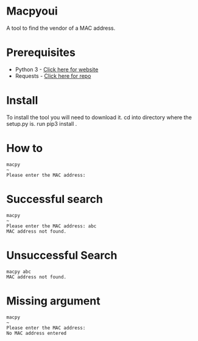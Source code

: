 # Macpyoui
A tool to find the vendor of a MAC address.

# Prerequisites
* Python 3 - [Click here for website](https://www.python.org)
* Requests - [Click here for repo](https://github.com/psf/requests)

# Install
To install the tool you will need to download it.
cd into directory where the setup.py is. 
run pip3 install .

# How to

```
macpy                                                                                                                                   ~
Please enter the MAC address:
```

# Successful search
```
macpy                                                                                                                                   ~
Please enter the MAC address: abc
MAC address not found.
```
# Unsuccessful Search
```
macpy abc
MAC address not found.
```

# Missing argument
```
macpy                                                                                                                                   ~
Please enter the MAC address:
No MAC address entered
